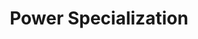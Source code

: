 ---
title: "Power Specialization"

feat:
  types: ["Psionic"]
  description: |
    You deal more damage with your powers.
  prerequisite: |
    Weapon Focus (ray), manifester level 4th.
  benefit: |
    With rays and ranged touch attack powers that deal damage, you deal an extra 2 points of damage. If you expend your psionic focus when you manifest a ray or a ranged touch attack power that deals damage, you add your key ability bonus to the damage (instead of adding 2).
---